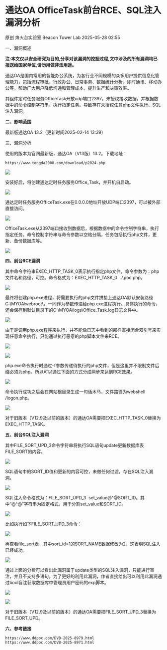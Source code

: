 #  通达OA OfficeTask前台RCE、SQL注入漏洞分析   
原创 烽火台实验室  Beacon Tower Lab   2025-05-28 02:55  
  
一、漏洞概述  
  
  
**注:本文仅以安全研究为目的,分享对该漏洞的挖掘过程,文中涉及的所有漏洞均已报送给国家单位,请勿用做非法用途。**  
  
通达OA是国内常用的智能办公系统，为各行业不同规模的众多用户提供信息化管理能力，包括流程审批、行政办公、日常事务、数据统计分析、即时通讯、移动办公等，帮助广大用户降低沟通和管理成本，提升生产和决策效率。  
  
  
其组件定时任务服务OfficeTask开放udp端口2397，未授权接收数据，并根据数据中的命令控制字符串，执行指定任务。导致存在未授权任意php文件执行、SQL注入漏洞。  
  
  
**二、影响范围**  
  
  
  
最新版通达OA 13.2（更新时间2025-02-14 13:39）  
  
  
三、漏洞分析  
  
  
  
使用的版本为官网最新版，通达OA（V13版）13.2。下载地址：  
```
https://www.tongda2000.com/download/p2024.php
```  
  
![](https://mmbiz.qpic.cn/mmbiz_png/8E5sfrfkeAOgtejEInvRIZbCQXBT77Nm151tpyMzp8uNJ5U6kTzsaNslKYdDoJADoa8lgu3ia2nwibVKc7zSc4kw/640?wx_fmt=png&from=appmsg "")  
  
安装好后，将创建通达定时任务服务Office_Task，并开机自启动。  
  
![](https://mmbiz.qpic.cn/mmbiz_png/8E5sfrfkeAOgtejEInvRIZbCQXBT77Nm4ETjXz00IcqiawutY3gR4xEaZCNIITmSddNicaMawGtH2r7U2rEpHAYQ/640?wx_fmt=png&from=appmsg "")  
  
  
通达定时任务服务OfficeTask.exe在0.0.0.0地址开放UDP端口2397，可以被外部直接访问。  
  
![](https://mmbiz.qpic.cn/mmbiz_png/8E5sfrfkeAOgtejEInvRIZbCQXBT77NmTQ1ZiabEYXyZgRa9F9u21YgcZguric5RRuACFpTENTjrYrzZmibuI4S5Q/640?wx_fmt=png&from=appmsg "")  
  
  
OfficeTask.exe从2397端口接收到数据后，根据数据中的命令控制字符串，执行指定任务。命令控制字符串与命令参数以空格分隔，任务包括执行php文件，更新、备份数据库等。  
  
  
![](https://mmbiz.qpic.cn/mmbiz_png/8E5sfrfkeAOgtejEInvRIZbCQXBT77NmKuXZibyC3bj1glyfiacwFlnLoNLf28ziarLOvJYCOxTVDibF5Mp8RibCslQ/640?wx_fmt=png&from=appmsg "")  
  
  
**四、前台RCE漏洞**  
  
  
  
其中命令字符串EXEC_HTTP_TASK_0表示执行指定php文件，命令参数为：php文件名和路径，可控。命令格式为：EXEC_HTTP_TASK_0  \..\poc.php。  
  
  
![](https://mmbiz.qpic.cn/mmbiz_png/8E5sfrfkeAOgtejEInvRIZbCQXBT77NmB64EicIEaFjF6PblPj2xmvlaFna9lMw08rE4rtSYYwoOCiaSz7icmaM0w/640?wx_fmt=png&from=appmsg "")  
  
  
最终将创建php.exe进程，将需要执行的php文件拼接上通达OA默认安装路径C:\MYOA\webroot\，一同作为参数传递给php.exe进程执行。具体执行的命令，还会保存到默认目录下的C:\MYOA\logs\Office_Task.log日志文件中。  
  
  
![](https://mmbiz.qpic.cn/mmbiz_png/8E5sfrfkeAOgtejEInvRIZbCQXBT77NmpFVJpGdcGibSFc7pictvKFZnAbMuJnvHNmnSgt2SjdjzaW0lHSr8GdGw/640?wx_fmt=png&from=appmsg "")  
  
  
由于是调用php.exe程序来执行，并不能像日志中看到的那样直接闭合双引号来实现任意命令执行，只能通过执行恶意的php脚本文件来RCE。  
  
  
![](https://mmbiz.qpic.cn/mmbiz_png/8E5sfrfkeAOgtejEInvRIZbCQXBT77Nm4sy3Pzl2dktZspUFkjAjxAib8rdCOBne6xF4L3exgV4zqNIibiaqfakQQ/640?wx_fmt=png&from=appmsg "")  
  
![](https://mmbiz.qpic.cn/mmbiz_png/8E5sfrfkeAOgtejEInvRIZbCQXBT77NmiakhHbetOPOs9ib7oljs2W6ky2IIB5WLIhDpIJ77oU4khDgMJcW6tHGw/640?wx_fmt=png&from=appmsg "")  
  
  
php.exe命令执行时通过-f参数传递待执行的php文件，但是这里并不限制文件后缀必须为php。所以可以通过下面的方式分成两步来达到RCE效果。  
  
  
![](https://mmbiz.qpic.cn/mmbiz_png/8E5sfrfkeAOgtejEInvRIZbCQXBT77Nmy3pr0OQwGQW6LArNXmlzd20O3BKibvKlibkRxibfb8Sicr3NEmXzjIAhUg/640?wx_fmt=png&from=appmsg "")  
  
  
命令执行成功之后会在网站根目录生成一句话木马，文件路径为webshell /logon.php。  
  
  
![](https://mmbiz.qpic.cn/mmbiz_png/8E5sfrfkeAOgtejEInvRIZbCQXBT77NmFKKqA7UUicbNoviaicZ7yGZ5LFExslJ7TCGFgS3ia5bIibnicBVxBrsEk32w/640?wx_fmt=png&from=appmsg "")  
  
  
对于旧版本（V12.9及以前的版本）的通达OA需要把EXEC_HTTP_TASK_0替换为EXEC_HTTP_TASK。  
  
  
**五、前台SQL注入漏洞**  
  
  
  
其中FILE_SORT_UPD_3命令字符串将执行SQL语句update更新数据库表FILE_SORT的内容。  
  
  
![](https://mmbiz.qpic.cn/mmbiz_png/8E5sfrfkeAOgtejEInvRIZbCQXBT77NmZUDJ5EcDk3KVT4YAUePFiavDib6ib5Kvmsk7oUC43DObRbibNFJbwuibAOA/640?wx_fmt=png&from=appmsg "")  
  
  
SQL语句中的SORT_ID值和更新的内容可控，未做任何过滤，存在SQL注入漏洞。  
  
  
![](https://mmbiz.qpic.cn/mmbiz_png/8E5sfrfkeAOgtejEInvRIZbCQXBT77NmcGOqBhzIGcOjKZPzpekIos0BRW7Bicnmy7ib9Mnw1FBFqPXJCG7WKkxg/640?wx_fmt=png&from=appmsg "")  
  
  
SQL注入命令格式为：FILE_SORT_UPD_3  set_value@^@SORT_ID。其中“@^@”字符串为固定格式，用于分割set_value和SORT_ID。  
  
  
![](https://mmbiz.qpic.cn/mmbiz_png/8E5sfrfkeAOgtejEInvRIZbCQXBT77NmNO9mcgxF5ykoaBicQfEKoHdd52wyfywQfwu7Iwow5hwIRNQy9gKqozA/640?wx_fmt=png&from=appmsg "")  
  
比如执行如下FILE_SORT_UPD_3命令：  
  
  
![](https://mmbiz.qpic.cn/mmbiz_png/8E5sfrfkeAOgtejEInvRIZbCQXBT77NmIgQGIrjTjQzFV7mhWbsKgniaXHHm4kiczXVtS6RcHAiag5SkdJYJnEfqw/640?wx_fmt=png&from=appmsg "")  
  
  
再查看file_sort表，其中sort_id=1的SORT_NAME数据修改为2，这表明SQL注入已经成功。  
  
  
![](https://mmbiz.qpic.cn/mmbiz_png/8E5sfrfkeAOgtejEInvRIZbCQXBT77Nm7pDUkxVC7ziax5gEd3XUKQXX2KWE7IjWjw9L3NdNA9lymkssZn27Jfg/640?wx_fmt=png&from=appmsg "")  
  
  
通过上面的分析可以看出此漏洞属于update类型的SQL注入漏洞，只能进行盲注，并且不支持多语句。为了更好的利用此漏洞，作者直接给出可以利用此漏洞通过bool盲注获取数据库中管理员用户密码的exp脚本。  
  
  
![](https://mmbiz.qpic.cn/mmbiz_png/8E5sfrfkeAOgtejEInvRIZbCQXBT77Nm77ial188wjeSibsIqxJNDEhf8UZq711wEdnRK47a9c0CE68DNice53oUQ/640?wx_fmt=png&from=appmsg "")  
  
![](https://mmbiz.qpic.cn/mmbiz_png/8E5sfrfkeAOgtejEInvRIZbCQXBT77NmsoF4iaBGgRtl8MAG2306j3u1mUCiaMwbI5AficrxpayB1f3WwDdhjOMibg/640?wx_fmt=png&from=appmsg "")  
  
  
对于旧版本（V12.9及以前的版本）的通达OA需要把FILE_SORT_UPD_3替换为FILE_SORT_UPD。  
  
  
  
**六、参考链接**  
  
  
```
https://www.ddpoc.com/DVB-2025-8979.html
https://www.ddpoc.com/DVB-2025-8971.html
```  
  
  
